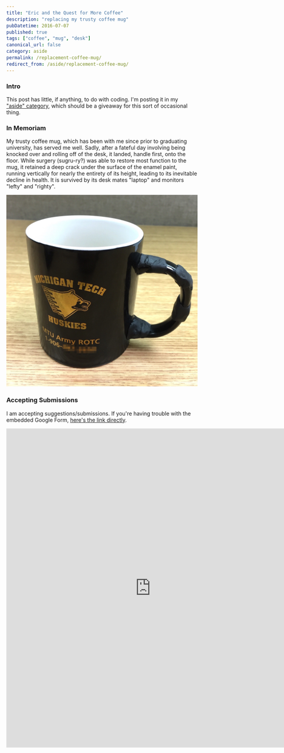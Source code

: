 ```yaml
---
title: "Eric and the Quest for More Coffee"
description: "replacing my trusty coffee mug"
pubDatetime: 2016-07-07
published: true
tags: ["coffee", "mug", "desk"]
canonical_url: false
category: aside
permalink: /replacement-coffee-mug/
redirect_from: /aside/replacement-coffee-mug/
---
```


### Intro

This post has little, if anything, to do with coding. I'm posting it in my ["aside" category](/categories/#aside), which should be a giveaway for this sort of occasional thing.

### In Memoriam

My trusty coffee mug, which has been with me since prior to graduating university, has served me well. Sadly, after a fateful day involving being knocked over and rolling off of the desk, it landed, handle first, onto the floor. While surgery (sugru-ry?) was able to restore most function to the mug, it retained a deep crack under the surface of the enamel paint, running vertically for nearly the entirety of its height, leading to its inevitable decline in health. It is survived by its desk mates "laptop" and monitors "lefty" and "righty".

![Fare thee well, trusty mug, you will be missed.](./images/TrustyMug.jpg)

### Accepting Submissions

I am accepting suggestions/submissions. If you're having trouble with the embedded Google Form, [here's the link directly](https://docs.google.com/forms/d/18gjdmG_-X5c5YKqT95trQvhAApJqQ7ZAI5_-EjFse4M).

<iframe width="760" height="840" frameborder="0" src="https://docs.google.com/forms/d/18gjdmG_-X5c5YKqT95trQvhAApJqQ7ZAI5_-EjFse4M/viewform?embedded=true"></iframe>
